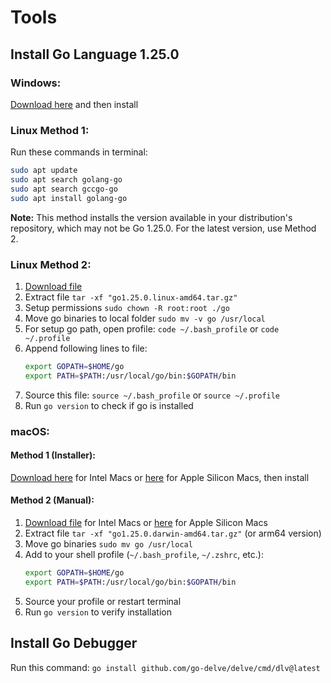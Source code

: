 # Tools

## Install Go Language 1.25.0

### Windows:

[Download here](https://go.dev/dl/go1.25.0.windows-amd64.msi) and then install

### Linux Method 1:

Run these commands in terminal:

```bash
sudo apt update
sudo apt search golang-go
sudo apt search gccgo-go
sudo apt install golang-go
```

**Note:** This method installs the version available in your distribution's repository, which may not be Go 1.25.0. For the latest version, use Method 2.

### Linux Method 2:

1. [Download file](https://go.dev/dl/go1.25.0.linux-amd64.tar.gz)
2. Extract file `tar -xf "go1.25.0.linux-amd64.tar.gz"`
3. Setup permissions `sudo chown -R root:root ./go`
4. Move go binaries to local folder `sudo mv -v go /usr/local`
5. For setup go path, open profile: `code ~/.bash_profile` or `code ~/.profile`
6. Append following lines to file:
   ```bash
   export GOPATH=$HOME/go
   export PATH=$PATH:/usr/local/go/bin:$GOPATH/bin
   ```
7. Source this file: `source ~/.bash_profile` or `source ~/.profile`
8. Run `go version` to check if go is installed

### macOS:

#### Method 1 (Installer):
[Download here](https://go.dev/dl/go1.25.0.darwin-amd64.pkg) for Intel Macs or [here](https://go.dev/dl/go1.25.0.darwin-arm64.pkg) for Apple Silicon Macs, then install

#### Method 2 (Manual):
1. [Download file](https://go.dev/dl/go1.25.0.darwin-amd64.tar.gz) for Intel Macs or [here](https://go.dev/dl/go1.25.0.darwin-arm64.tar.gz) for Apple Silicon Macs
2. Extract file `tar -xf "go1.25.0.darwin-amd64.tar.gz"` (or arm64 version)
3. Move go binaries `sudo mv go /usr/local`
4. Add to your shell profile (`~/.bash_profile`, `~/.zshrc`, etc.):
   ```bash
   export GOPATH=$HOME/go
   export PATH=$PATH:/usr/local/go/bin:$GOPATH/bin
   ```
5. Source your profile or restart terminal
6. Run `go version` to verify installation

## Install Go Debugger

Run this command: `go install github.com/go-delve/delve/cmd/dlv@latest`